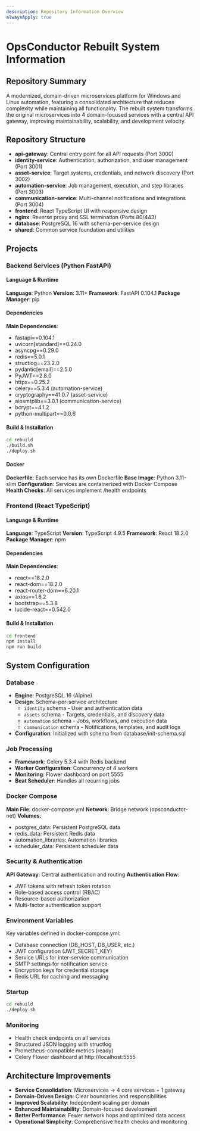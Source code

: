 ```yaml
---
description: Repository Information Overview
alwaysApply: true
---
```


# OpsConductor Rebuilt System Information

## Repository Summary
A modernized, domain-driven microservices platform for Windows and Linux automation, featuring a consolidated architecture that reduces complexity while maintaining all functionality. The rebuilt system transforms the original microservices into 4 domain-focused services with a central API gateway, improving maintainability, scalability, and development velocity.

## Repository Structure
- **api-gateway**: Central entry point for all API requests (Port 3000)
- **identity-service**: Authentication, authorization, and user management (Port 3001)
- **asset-service**: Target systems, credentials, and network discovery (Port 3002)
- **automation-service**: Job management, execution, and step libraries (Port 3003)
- **communication-service**: Multi-channel notifications and integrations (Port 3004)
- **frontend**: React TypeScript UI with responsive design
- **nginx**: Reverse proxy and SSL termination (Ports 80/443)
- **database**: PostgreSQL 16 with schema-per-service design
- **shared**: Common service foundation and utilities

## Projects

### Backend Services (Python FastAPI)

#### Language & Runtime
**Language**: Python
**Version**: 3.11+
**Framework**: FastAPI 0.104.1
**Package Manager**: pip

#### Dependencies
**Main Dependencies**:
- fastapi==0.104.1
- uvicorn[standard]==0.24.0
- asyncpg==0.29.0
- redis==5.0.1
- structlog==23.2.0
- pydantic[email]==2.5.0
- PyJWT==2.8.0
- httpx==0.25.2
- celery==5.3.4 (automation-service)
- cryptography==41.0.7 (asset-service)
- aiosmtplib==3.0.1 (communication-service)
- bcrypt==4.1.2
- python-multipart==0.0.6

#### Build & Installation
```bash
cd rebuild
./build.sh
./deploy.sh
```

#### Docker
**Dockerfile**: Each service has its own Dockerfile
**Base Image**: Python 3.11-slim
**Configuration**: Services are containerized with Docker Compose
**Health Checks**: All services implement /health endpoints

### Frontend (React TypeScript)

#### Language & Runtime
**Language**: TypeScript
**Version**: TypeScript 4.9.5
**Framework**: React 18.2.0
**Package Manager**: npm

#### Dependencies
**Main Dependencies**:
- react==18.2.0
- react-dom==18.2.0
- react-router-dom==6.20.1
- axios==1.6.2
- bootstrap==5.3.8
- lucide-react==0.542.0

#### Build & Installation
```bash
cd frontend
npm install
npm run build
```

## System Configuration

### Database
- **Engine**: PostgreSQL 16 (Alpine)
- **Design**: Schema-per-service architecture
  - `identity` schema - User and authentication data
  - `assets` schema - Targets, credentials, and discovery data
  - `automation` schema - Jobs, workflows, and execution data
  - `communication` schema - Notifications, templates, and audit logs
- **Configuration**: Initialized with schema from database/init-schema.sql

### Job Processing
- **Framework**: Celery 5.3.4 with Redis backend
- **Worker Configuration**: Concurrency of 4 workers
- **Monitoring**: Flower dashboard on port 5555
- **Beat Scheduler**: Handles all recurring jobs

### Docker Compose
**Main File**: docker-compose.yml
**Network**: Bridge network (opsconductor-net)
**Volumes**: 
  - postgres_data: Persistent PostgreSQL data
  - redis_data: Persistent Redis data
  - automation_libraries: Automation libraries
  - scheduler_data: Persistent scheduler data

### Security & Authentication
**API Gateway**: Central authentication and routing
**Authentication Flow**:
- JWT tokens with refresh token rotation
- Role-based access control (RBAC)
- Resource-based authorization
- Multi-factor authentication support

### Environment Variables
Key variables defined in docker-compose.yml:
- Database connection (DB_HOST, DB_USER, etc.)
- JWT configuration (JWT_SECRET_KEY)
- Service URLs for inter-service communication
- SMTP settings for notification service
- Encryption keys for credential storage
- Redis URL for caching and messaging

### Startup
```bash
cd rebuild
./deploy.sh
```

### Monitoring
- Health check endpoints on all services
- Structured JSON logging with structlog
- Prometheus-compatible metrics (ready)
- Celery Flower dashboard at http://localhost:5555

## Architecture Improvements
- **Service Consolidation**: Microservices → 4 core services + 1 gateway
- **Domain-Driven Design**: Clear boundaries and responsibilities
- **Improved Scalability**: Independent scaling per domain
- **Enhanced Maintainability**: Domain-focused development
- **Better Performance**: Fewer network hops and optimized data access
- **Operational Simplicity**: Comprehensive health checks and monitoring